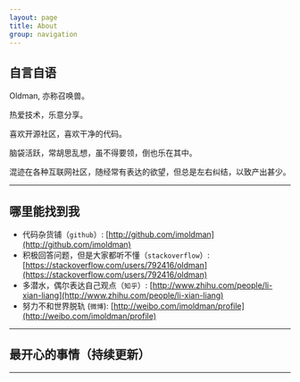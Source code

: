 ```yaml
---
layout: page
title: About
group: navigation
---
```


## 自言自语
Oldman, 亦称召唤兽。

热爱技术，乐意分享。

喜欢开源社区，喜欢干净的代码。

脑袋活跃，常胡思乱想，虽不得要领，倒也乐在其中。

混迹在各种互联网社区，随经常有表达的欲望，但总是左右纠结，以致产出甚少。
___

## 哪里能找到我
- 代码杂货铺（`github`）: [http://github.com/imoldman](http://github.com/imoldman)
- 积极回答问题，但是大家都听不懂（`stackoverflow`）: [https://stackoverflow.com/users/792416/oldman](https://stackoverflow.com/users/792416/oldman)
- 多潜水，偶尔表达自己观点（`知乎`）: [http://www.zhihu.com/people/li-xian-liang](http://www.zhihu.com/people/li-xian-liang)
- 努力不和世界脱轨 (`微博`): [http://weibo.com/imoldman/profile](http://weibo.com/imoldman/profile)
___

## 最开心的事情（持续更新）
___

